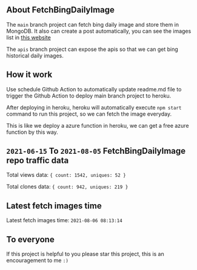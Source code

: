 ## About FetchBingDailyImage

The `main` branch project can fetch bing daily image and store them in MongoDB.
It also can create a post automatically, you can see the images list in [this website](https://oursalbum.netlify.app)

The `apis` branch project can expose the apis so that we can get bing historical daily images.

## How it work

Use schedule Github Action to automatically update readme.md file to trigger the Github Action to deploy main branch project to heroku.

After deploying in heroku, heroku will automatically execute `npm start` command to run this project, so we can fetch the image everyday.

This is like we deploy a azure function in heroku, we can get a free azure function by this way.

## `2021-06-15` To `2021-08-05` FetchBingDailyImage repo traffic data

Total views data: `{ count: 1542, uniques: 52 }`

Total clones data: `{ count: 942, uniques: 219 }`

## Latest fetch images time

Latest fetch images time: `2021-08-06 08:13:14`

## To everyone

If this project is helpful to you please star this project, this is an encouragement to me `:)`



